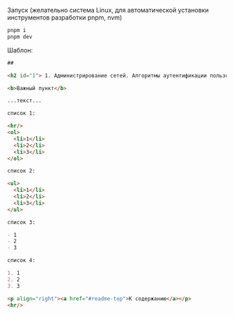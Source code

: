 Запуск (желательно система Linux, для автоматической установки инструментов разработки pnpm, nvm)

```bash
pnpm i
pnpm dev
```

Шаблон:

```md
##

<h2 id="1"> 1. Администрирование сетей. Алгоритмы аутентификации пользователей. Многоуровневая защита корпоративных сетей. Защита информации в сетях. Требования к системам защиты информации. </h2>

<b>Важный пункт</b>

...текст...

список 1:

<hr/>
<ol>
  <li>1</li>
  <li>2</li>
  <li>3</li>
</ol>

список 2:

<ul>
  <li>1</li>
  <li>2</li>
  <li>3</li>
</ul>

список 3:

- 1
- 2
- 3

список 4:

1. 1
2. 2
3. 3

<p align="right"><a href="#readme-top">К содержанию</a></p>
<hr/>
```
